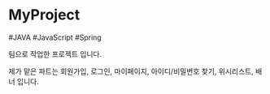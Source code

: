 # MyProject
#JAVA #JavaScript #Spring

팀으로 작업한 프로젝트 입니다.

제가 맡은 파트는 회원가입, 로그인, 마이페이지, 아이디/비밀번호 찾기, 위시리스트, 배너 입니다.
